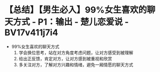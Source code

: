 # 【总结】【男生必入】99%女生喜欢的聊天方式 - P1：输出 - 楚儿恋爱说 - BV17v411j7i4

-   99%女生喜欢的聊天方式
    1.  学会换位思考，站在对方角度考虑问题，让对方感受到被理解
    2.  给出正反馈，肯定对方，让对方感到被重视和欣赏
    3.  多关注对方，了解对方兴趣和情绪，避免一厢情愿的聊天方式
